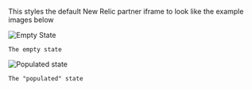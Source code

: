 This styles the default New Relic partner iframe to look like the example images below

![Empty State](https://github.com/kimby77/newrelic-partner-iframe-css/blob/master/example_images/empty_state.png)

`The empty state`

![Populated state](https://github.com/kimby77/newrelic-partner-iframe-css/blob/master/example_images/populated_state.png)

`The "populated" state`
